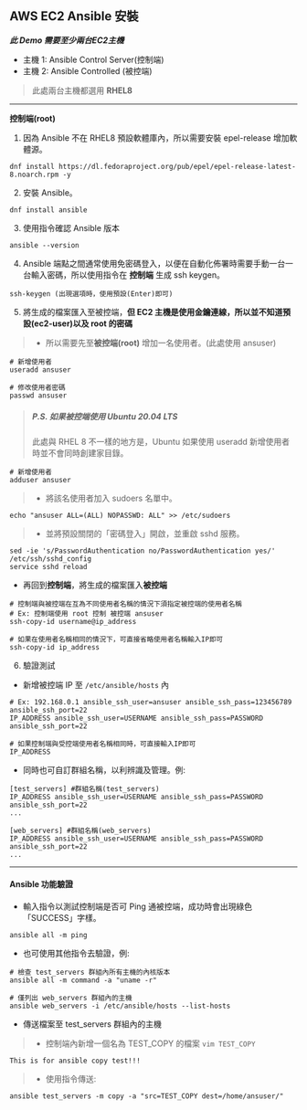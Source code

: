 ## AWS EC2 Ansible 安裝
***此 Demo 需要至少兩台EC2主機***
- 主機 1: Ansible Control Server(控制端)  
- 主機 2: Ansible Controlled    (被控端)
> 此處兩台主機都選用 **RHEL8**
---
**控制端(root)**
1. 因為 Ansible 不在 RHEL8 預設軟體庫內，所以需要安裝 epel-release 增加軟體源。
```
dnf install https://dl.fedoraproject.org/pub/epel/epel-release-latest-8.noarch.rpm -y
```
2. 安裝 Ansible。
```
dnf install ansible
```
3. 使用指令確認 Ansible 版本
```
ansible --version
```
4. Ansible 端點之間通常使用免密碼登入，以便在自動化佈署時需要手動一台一台輸入密碼，所以使用指令在 **控制端** 生成 ssh keygen。
```
ssh-keygen (出現選項時，使用預設(Enter)即可)
```
5. 將生成的檔案匯入至被控端，**但 EC2 主機是使用金鑰連線，所以並不知道預設(ec2-user)以及 root 的密碼**
>- 所以需要先至**被控端(root)** 增加一名使用者。(此處使用 ansuser)
```
# 新增使用者
useradd ansuser

# 修改使用者密碼
passwd ansuser
```
> ##### P.S. 如果被控端使用 Ubuntu 20.04 LTS
> 此處與 RHEL 8 不一樣的地方是，Ubuntu 如果使用 useradd 新增使用者時並不會同時創建家目錄。
```
# 新增使用者
adduser ansuser
```
>- 將該名使用者加入 sudoers 名單中。
```
echo "ansuser ALL=(ALL) NOPASSWD: ALL" >> /etc/sudoers
```
>- 並將預設關閉的「密碼登入」開啟，並重啟 sshd 服務。
```
sed -ie 's/PasswordAuthentication no/PasswordAuthentication yes/' /etc/ssh/sshd_config
service sshd reload
```
* 再回到**控制端**，將生成的檔案匯入**被控端**
```
# 控制端與被控端在互為不同使用者名稱的情況下須指定被控端的使用者名稱
# Ex: 控制端使用 root 控制 被控端 ansuser
ssh-copy-id username@ip_address

# 如果在使用者名稱相同的情況下，可直接省略使用者名稱輸入IP即可
ssh-copy-id ip_address
```
6. 驗證測試
- 新增被控端 IP 至 `/etc/ansible/hosts` 內
```
# Ex: 192.168.0.1 ansible_ssh_user=ansuser ansible_ssh_pass=123456789 ansible_ssh_port=22
IP_ADDRESS ansible_ssh_user=USERNAME ansible_ssh_pass=PASSWORD ansible_ssh_port=22

# 如果控制端與受控端使用者名稱相同時，可直接輸入IP即可
IP_ADDRESS
```
- 同時也可自訂群組名稱，以利辨識及管理。例:
```
[test_servers] #群組名稱(test_servers)
IP_ADDRESS ansible_ssh_user=USERNAME ansible_ssh_pass=PASSWORD ansible_ssh_port=22
...

[web_servers] #群組名稱(web_servers)
IP_ADDRESS ansible_ssh_user=USERNAME ansible_ssh_pass=PASSWORD ansible_ssh_port=22
...
```
---
#### Ansible 功能驗證
- 輸入指令以測試控制端是否可 Ping 通被控端，成功時會出現綠色「SUCCESS」字樣。
```
ansible all -m ping
```
- 也可使用其他指令去驗證，例:
```
# 檢查 test_servers 群組內所有主機的內核版本
ansible all -m command -a "uname -r"
```
```
# 僅列出 web_servers 群組內的主機
ansible web_servers -i /etc/ansible/hosts --list-hosts
```
- 傳送檔案至 test_servers 群組內的主機
>- 控制端內新增一個名為 TEST_COPY 的檔案 `vim TEST_COPY`
```
This is for ansible copy test!!!
```
>- 使用指令傳送:
```
ansible test_servers -m copy -a "src=TEST_COPY dest=/home/ansuser/"
```
